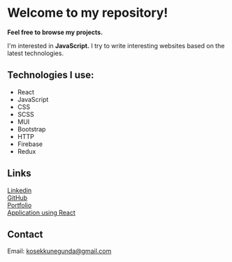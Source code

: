 # Welcome to my repository!

<b>Feel free to browse my projects.</b>

I'm interested in <b>JavaScript.</b>
I try to write interesting websites based on the latest technologies.


## Technologies I use:
<ul>
<li>React</li>
<li>JavaScript</li>
<li>CSS</li>
<li>SCSS</li>
<li>MUI</li>
<li>Bootstrap</li>
<li>HTTP</li>
<li>Firebase</li>
<li>Redux</li>
</ul>

## Links
<a target="_blank" href="https://www.linkedin.com/in/kunegunda-kosek/">Linkedin</a>
<br/>
<a target="_blank" href="https://github.com/KunegundaKosek">GitHub</a>
<br/>
<a target="_blank" href="https://kunegundakosek.github.io/PageKunegunda/">Portfolio</a>
<br/>
<a target="_blank" href="https://kunegundakosek.github.io/ProjectReact-Router/">Application using React</a>

## Contact
Email: <a href="mailto:kosekkuengunda@gmail.com">kosekkunegunda@gmail.com</a>
